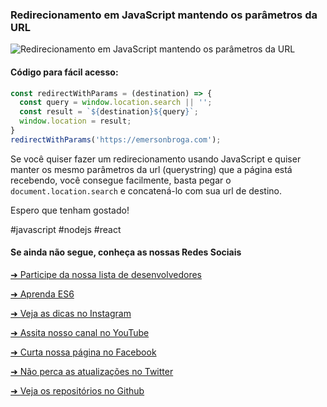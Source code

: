 ### Redirecionamento em JavaScript mantendo os parâmetros da URL


![Redirecionamento em JavaScript mantendo os parâmetros da URL](https://github.com/emersonbrogadev/social-media-snippets/blob/master/content/2019-08-23-javascript-redirect-keeping-the-url-params/2019-08-23-javascript-redirect-keeping-the-url-params.jpg)


#### Código para fácil acesso:

```js
const redirectWithParams = (destination) => {
  const query = window.location.search || '';
  const result = `${destination}${query}`;
  window.location = result;
}
redirectWithParams('https://emersonbroga.com');

```

Se você quiser fazer um redirecionamento usando JavaScript e quiser manter os mesmo parâmetros da url (querystring) que a página está recebendo, você consegue facilmente, basta pegar o `document.location.search` e concatená-lo com sua url de destino.

Espero que tenham gostado!

\#javascript \#nodejs \#react


#### Se ainda não segue, conheça as nossas Redes Sociais

[➜ Participe da nossa lista de desenvolvedores](https://emersonbroga.com/e/participe/?utm_source=github&utm_medium=social-media-snippets&utm_campaign=2019-08-23)

[➜ Aprenda ES6](https://amzn.to/2J4XnLg)

[➜ Veja as dicas no Instagram](https://www.instagram.com/emersonbrogadev/)

[➜ Assita nosso canal no YouTube](https://www.youtube.com/c/emersonbroga/)

[➜ Curta nossa página no Facebook](https://www.facebook.com/emersonbrogadev/)

[➜ Não perca as atualizações no Twitter](https://www.twitter.com/emersonbrogadev/)

[➜ Veja os repositórios no Github](https://www.github.com/emersonbrogadev/)


